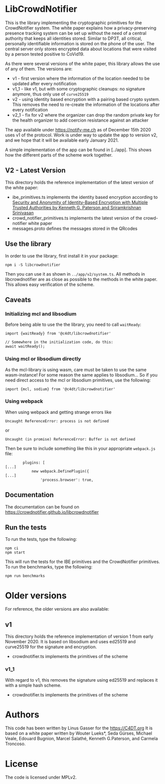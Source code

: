 # LibCrowdNotifier

This is the library implementing the cryptographic primitives for the CrowdNotifier system.
The white paper explains how a privacy-preserving presence tracking system can be set up without the need of a
 central authority that keeps all identities stored.
Similar to DP3T, all critical, personally identifiable information is stored on the phone of the user.
The central server only stores encrypted data about locations that were visited by a person tested positive to CoVid19.

As there were several versions of the white paper, this library allows the use of any of them.
The versions are:
- v1 - first version where the information of the location needed to be updated after every notification
- v1_1 - like v1, but with some cryptographic cleanups: no signature anymore, thus only use of `curve25519`
- v2 - using identity based encryption with a pairing based crypto system. This removes the need to re-create the
 information of the locations after every notification
- v2_1 - fix for v2 where the organizer can drop the random private key for the health organizer to add
 coercion resistance against an attacker
 
The app available under https://notify-me.ch as of December 15th 2020 uses v1 of the protocol.
Work is under way to update the app to version v2, and we hope that it will be available early January 2021.

A simple implementation of the app can be found in [../app].
This shows how the different parts of the scheme work together.

## V2 - Latest Version

This directory holds the reference implementation of the latest version of the white paper:
- ibe_primitives.ts implements the identity based encryption according to [Security and Anonymity of Identity-Based
Encryption with Multiple Trusted Authorities by Kenneth G. Paterson and Sriramkrishnan
Srinivasan](http://www.isg.rhul.ac.uk/~prai175/PatersonS08.pdf)
- crowd_notifier_primitives.ts implements the latest version of the crowd-notifier white paper
- messages.proto defines the messages stored in the QRcodes

## Use the library

In order to use the library, first install it in your package:

```
npm i -S libcrowdnotifier
```

Then you can use it as shown in `../app/v2/system.ts`.
All methods in libcrowdnotifier are as close as possible to the methods in the white paper.
This allows easy verification of the scheme.

## Caveats

### Initializing mcl and libsodium

Before being able to use the the library, you need to call `waitReady`:

```
import {waitReady} from '@c4dt/libcrowdnotifier'

// Somewhere in the initialization code, do this:
await waitReady();
``` 

### Using mcl or libsodium directly

As the mcl-library is using wasm, care must be taken to use the same wasm-instance!
For some reason the same applies to libsodium...
So if you need direct access to the mcl or libsodium primitives, use the following:

```
import {mcl, sodium} from '@c4dt/libcrowdnotifier'
```

### Using webpack

When using webpack and getting strange errors like

```
Uncaught ReferenceError: process is not defined
```

or

```
Uncaught (in promise) ReferenceError: Buffer is not defined
```

Then be sure to include something like this in your appropriate `webpack.js` file:

```
        plugins: [
[...]
            new webpack.DefinePlugin({
[...]
                'process.browser': true,
```

## Documentation

The documentation can be found on https://crowdnotifier.github.io/libcrowdnotifier

## Run the tests

To run the tests, type the following:

```
npm ci
npm start
```

This will run the tests for the IBE primitives and the CrowdNotifier primitives.
To run the benchmarks, type the following:

```
npm run benchmarks
```

# Older versions

For reference, the older versions are also available:

## v1

This directory holds the reference implementation of version 1 from early November 2020. 
It is based on libsodium and uses ed25519 and curve25519 for the signature and encryption. 
- crowdnotifier.ts implements the primitives of the scheme

### v1_1

With regard to v1, this removes the signature using ed25519 and replaces it with a simple hash scheme.
- crowdnotifier.ts implements the primitives of the scheme

# Authors

This code has been written by Linus Gasser for the https://C4DT.org
It is based on a white paper written by Wouter Lueks*, Seda Gürses, Michael Veale, Edouard Bugnion, Marcel Salathé, 
Kenneth G.Paterson, and Carmela Troncoso.

# License

The code is licensed under MPLv2.
